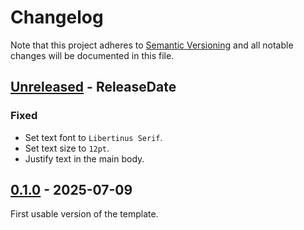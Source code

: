 # Changelog

Note that this project adheres to
[Semantic Versioning](https://semver.org/spec/v2.0.0.html) and all notable
changes will be documented in this file.

<!-- next-header -->

## [Unreleased] - ReleaseDate

### Fixed

- Set text font to `Libertinus Serif`.
- Set text size to `12pt`.
- Justify text in the main body.

## [0.1.0] - 2025-07-09

First usable version of the template.

<!-- next-url -->
[Unreleased]: https://github.com/DJDuque/thesis-ubc/compare/v0.1.0...HEAD
[0.1.0]: https://github.com/DJDuque/thesis-ubc/compare/ff59a76890c1153a5329b0744f315aa6307a4c42...v0.1.0
